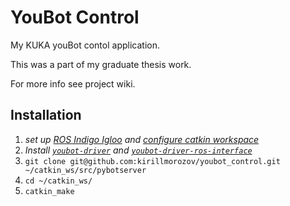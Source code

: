 # YouBot Control
My KUKA youBot contol application.

This was a part of my graduate thesis work.

For more info see project wiki.

## Installation

 1. *set up [ROS Indigo Igloo](http://wiki.ros.org/indigo) and [configure catkin workspace](http://wiki.ros.org/ROS/Tutorials/InstallingandConfiguringROSEnvironment)*
 2. *Install [`youbot-driver`](https://github.com/youbot/youbot_driver) and [`youbot-driver-ros-interface`](https://github.com/youbot/youbot_driver_ros_interface)*
 3. `git clone git@github.com:kirillmorozov/youbot_control.git ~/catkin_ws/src/pybotserver`
 4. `cd ~/catkin_ws/`
 5. `catkin_make`
